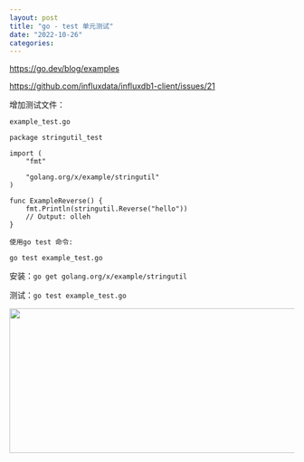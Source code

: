 ```yaml
---
layout: post
title: "go - test 单元测试"
date: "2022-10-26"
categories: 
---
```

<p><a href="https://go.dev/blog/examples">https://go.dev/blog/examples</a></p>

<p><a href="https://github.com/influxdata/influxdb1-client/issues/21">https://github.com/influxdata/influxdb1-client/issues/21</a></p>

<p>增加测试文件：</p>

<pre><code>example_test.go</code></pre>

<pre>
<code>package stringutil_test

import (
    &quot;fmt&quot;

    &quot;golang.org/x/example/stringutil&quot;
)

func ExampleReverse() {
    fmt.Println(stringutil.Reverse(&quot;hello&quot;))
    // Output: olleh
}</code></pre>

<pre><code>使用go test 命令:</code></pre>

<pre><code>go test example_test.go</code></pre>

<pre>安装：<code>go get golang.org/x/example/stringutil</code></pre>

<pre>测试：<code>go test example_test.go</code></pre>

<p><img height="256" src="/uploads/ckeditor/pictures/657/image-20221026152720-1.png" width="1109" /></p>

